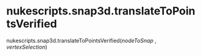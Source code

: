# nukescripts.snap3d.translateToPointsVerified
nukescripts.snap3d.translateToPointsVerified(_nodeToSnap_ , _vertexSelection_)